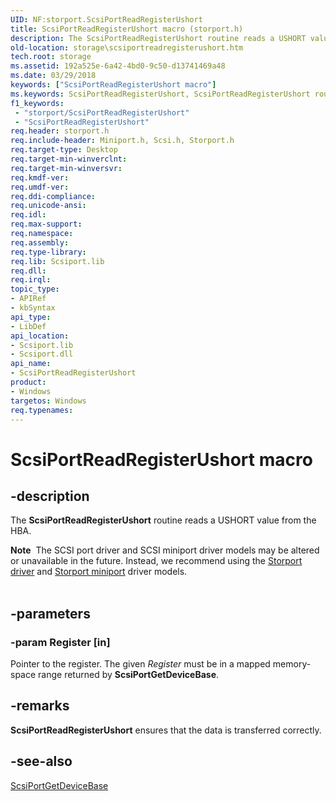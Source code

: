 ```yaml
---
UID: NF:storport.ScsiPortReadRegisterUshort
title: ScsiPortReadRegisterUshort macro (storport.h)
description: The ScsiPortReadRegisterUshort routine reads a USHORT value from the HBA.Note  The SCSI port driver and SCSI miniport driver models may be altered or unavailable in the future.
old-location: storage\scsiportreadregisterushort.htm
tech.root: storage
ms.assetid: 192a525e-6a42-4bd0-9c50-d13741469a48
ms.date: 03/29/2018
keywords: ["ScsiPortReadRegisterUshort macro"]
ms.keywords: ScsiPortReadRegisterUshort, ScsiPortReadRegisterUshort routine [Storage Devices], scsiprt_342c6cc3-090e-4bea-be54-1a52f50d8276.xml, srb/ScsiPortReadRegisterUshort, storage.scsiportreadregisterushort
f1_keywords:
 - "storport/ScsiPortReadRegisterUshort"
 - "ScsiPortReadRegisterUshort"
req.header: storport.h
req.include-header: Miniport.h, Scsi.h, Storport.h
req.target-type: Desktop
req.target-min-winverclnt: 
req.target-min-winversvr: 
req.kmdf-ver: 
req.umdf-ver: 
req.ddi-compliance: 
req.unicode-ansi: 
req.idl: 
req.max-support: 
req.namespace: 
req.assembly: 
req.type-library: 
req.lib: Scsiport.lib
req.dll: 
req.irql: 
topic_type:
- APIRef
- kbSyntax
api_type:
- LibDef
api_location:
- Scsiport.lib
- Scsiport.dll
api_name:
- ScsiPortReadRegisterUshort
product:
- Windows
targetos: Windows
req.typenames: 
---
```


# ScsiPortReadRegisterUshort macro


## -description


The <b>ScsiPortReadRegisterUshort</b> routine reads a USHORT value from the HBA.
<div class="alert"><b>Note</b>  The SCSI port driver and SCSI miniport driver models may be altered or unavailable in the future. Instead, we recommend using the <a href="https://docs.microsoft.com/windows-hardware/drivers/storage/storport-driver">Storport driver</a> and <a href="https://docs.microsoft.com/windows-hardware/drivers/storage/storport-miniport-drivers">Storport miniport</a> driver models.</div><div> </div>

## -parameters




### -param Register [in]

Pointer to the register. The given <i>Register</i> must be in a mapped memory-space range returned by <b>ScsiPortGetDeviceBase</b>.


## -remarks



<b>ScsiPortReadRegisterUshort</b> ensures that the data is transferred correctly.




## -see-also




<a href="https://docs.microsoft.com/windows-hardware/drivers/ddi/srb/nf-srb-scsiportgetdevicebase">ScsiPortGetDeviceBase</a>
 

 

